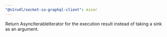 ```yaml
---
"@n1ru4l/socket-io-graphql-client": minor
---
```


Return AsyncIterableIterator for the execution result instead of taking a sink as an argument.
